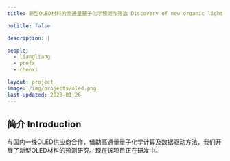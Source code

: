 ```yaml
---
title: 新型OLED材料的高通量量子化学预测与筛选 Discovery of new organic light-emitting diode (OLED) materials with high-throughput screening

notitle: false

description: |

people:
  - liangliang
  - profx
  - chenxi

layout: project
image: /img/projects/oled.png
last-updated: 2020-01-26
---
```


## 简介 Introduction

与国内一线OLED供应商合作，借助高通量量子化学计算及数据驱动方法，我们开展了新型OLED材料的预测研究。现在该项目正在研发中。

